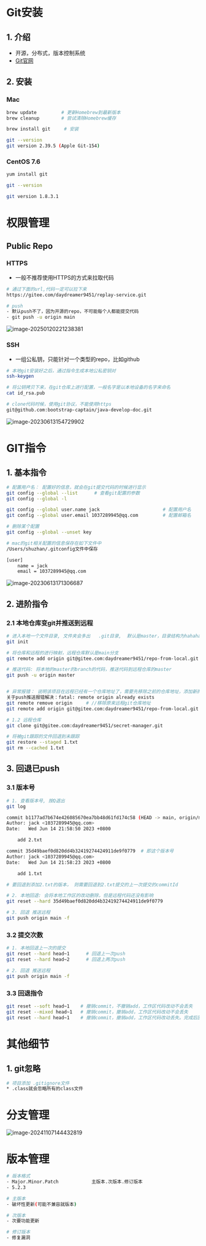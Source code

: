 # Git安装

## 1. 介绍

- 开源，分布式，版本控制系统
- [Git官网](https://git-scm.com/downloads)

## 2. 安装

### Mac

```bash
brew update         # 更新Homebrew到最新版本
brew cleanup        # 尝试清除Homebrew缓存

brew install git     # 安装

git --version
git version 2.39.5 (Apple Git-154)
```

### CentOS 7.6

```bash
yum install git

git --version

git version 1.8.3.1
```

# 权限管理

## Public Repo

### HTTPS

- 一般不推荐使用HTTPS的方式来拉取代码

```bash
# 通过下面的url,代码一定可以拉下来
https://gitee.com/daydreamer9451/replay-service.git

# push
- 默认push不了，因为开源的repo，不可能每个人都能提交代码
- git push -u origin main   
```

![image-20250120221238381](https://erick-typora-image.oss-cn-shanghai.aliyuncs.com/img/image-20250120221238381.png)

### SSH

- 一组公私钥，只能针对一个类型的repo，比如github

```bash
# 本地git安装好之后，通过指令生成本地公私密钥对
ssh-keygen

# 将公钥拷贝下来，在git仓库上进行配置，一般名字是以本地设备的名字来命名
cat id_rsa.pub 

# clone代码时候，使用git协议，不能使用https
git@github.com:bootstrap-captain/java-develop-doc.git
```

![image-20230613154729902](https://erick-typora-image.oss-cn-shanghai.aliyuncs.com/img/image-20230613154729902.png)



# GIT指令

## 1. 基本指令

```bash
# 配置用户名： 配置好的信息，就会在git提交代码的时候进行显示
git config --global --list      # 查看git配置的参数
git config --global -l

git config --global user.name jack                       # 配置用户名
git config --global user.email 1037289945@qq.com         # 配置邮箱名

# 删除某个配置
git config --global --unset key

# mac的git相关配置的信息保存在如下文件中
/Users/shuzhan/.gitconfig文件中保存

[user]
	name = jack
	email = 1037289945@qq.com
```

![image-20230613171306687](https://erick-typora-image.oss-cn-shanghai.aliyuncs.com/img/image-20230613171306687.png)

## 2. 进阶指令

### 2.1 本地仓库变git并推送到远程

```bash
# 进入本地一个文件目录, 文件夹会多出   .git目录,  默认是master，目录结构为hahaha
git init 

# 将仓库和远程的进行映射，远程仓库默认是main分支
git remote add origin git@gitee.com:daydreamer9451/repo-from-local.git

# 推送代码: 将本地的master的branch的代码，推送代码到远程仓库的master
git push -u origin master


# 异常报错： 说明该项目在远程已经有一个仓库地址了，需要先移除之前的仓库地址，添加新的仓库地址
关于push推送报错解决：fatal: remote origin already exists
git remote remove origin     # //移除原来远程git仓库地址
git remote add origin git@gitee.com:daydreamer9451/repo-from-local.git # 和新的仓库进行绑定
```

```bash
# 1.2 远程仓库
git clone git@gitee.com:daydreamer9451/secret-manager.git

# 将被git跟踪的文件回退到未跟踪
git restore --staged 1.txt
git rm --cached 1.txt
```

## 3. 回退已push

### 3.1 版本号

```bash
# 1. 查看版本号, 按Q退出
git log

commit b1177ad7b674e426085670ea7bb48d61fd174c58 (HEAD -> main, origin/main, origin/HEAD)
Author: jack <1037289945@qq.com>
Date:   Wed Jun 14 21:58:50 2023 +0800

    add 2.txt

commit 35d49baef0d820dd4b32419274424911de9f0779  # 即这个版本号
Author: jack <1037289945@qq.com>
Date:   Wed Jun 14 21:58:23 2023 +0800

    add 1.txt

# 要回退到添加2.txt的版本， 则需要回退到2.txt提交的上一次提交的commitId

# 2. 本地回退: 会将本地工作区的改动删除，但是远程代码还没有影响
git reset --hard 35d49baef0d820dd4b32419274424911de9f0779

# 3. 回退 推送远程
git push origin main -f
```

### 3.2 提交次数

```bash
# 1. 本地回退上一次的提交
git reset --hard head~1      # 回退上一次push
git reset --hard head~2      # 回退上两次push

# 2. 回退 推送远程
git push origin main -f
```

### 3.3 回退指令

```bash
git reset --soft head~1    # 撤销commit，不撤销add，工作区代码改动不会丢失
git reset --mixed head~1   # 撤销commit，撤销add，工作区代码改动不会丢失
git reset --hard head~1    # 撤销commit，撤销add，工作区代码改动丢失。完成后回退到上一次commit之前的代码
```



# 其他细节

## 1. git忽略

```bash
# 项目添加 .gitignore文件
* .class就会忽略所有的class文件
```

#  分支管理

![image-20241107144432819](https://erick-typora-image.oss-cn-shanghai.aliyuncs.com/img/image-20241107144432819.png)

# 版本管理

```bash
# 版本格式
- Major.Minor.Patch            主版本.次版本.修订版本
- 5.2.3

# 主版本
- 破坏性更新(可能不兼容就版本)

# 次版本
- 次要功能更新

# 修订版本
- 修复漏洞
```

